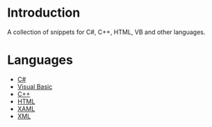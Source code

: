 ﻿# Introduction

A collection of snippets for C\#, C\+\+, HTML, VB and other languages\.

# Languages

- [C#](https://josefpihrt.github.io/docs/snippetica/vs/csharp)
- [Visual Basic](https://josefpihrt.github.io/docs/snippetica/vs/vb)
- [C++](https://josefpihrt.github.io/docs/snippetica/vs/cpp)
- [HTML](https://josefpihrt.github.io/docs/snippetica/vs/html)
- [XAML](https://josefpihrt.github.io/docs/snippetica/vs/xaml)
- [XML](https://josefpihrt.github.io/docs/snippetica/vs/xml)
